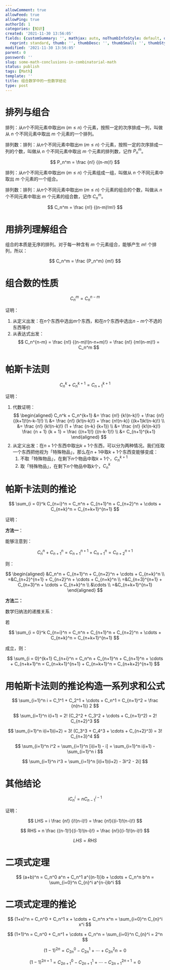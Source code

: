 ```yaml
---
allowComment: true
allowFeed: true
allowPing: true
authorId: 1
categories: [知识]
created: '2021-11-30 13:56:05'
fields: {customSummary: '', mathjax: auto, noThumbInfoStyle: default, outdatedNotice: 'no',
  reprint: standard, thumb: '', thumbDesc: '', thumbSmall: '', thumbStyle: default}
modified: '2021-11-30 13:56:05'
parent: 0
password: ''
slug: some-math-conclusions-in-combinatorial-math
status: publish
tags: [Math]
template: ''
title: 组合数学中的一些数学结论
type: post
---
```

# 排列与组合

排列：从$n$个不同元素中取出$m$ ($m \leq n$) 个元素，按照一定的次序排成一列，叫做从 $n$ 个不同元素中取出 $m$ 个元素的一个排列。

排列数：排列：从$n$个不同元素中取出$m$ ($m \leq n$) 个元素，按照一定的次序排成一列的个数，叫做从 $n$ 个不同元素中取出 $m$ 个元素的排列数，记作 $P_n^m$。

$$
	P_n^m = \frac {n!} {(n-m)!}
$$

排列：从$n$个不同元素中取出$m$ ($m \leq n$) 个元素组成一组，叫做从 $n$ 个不同元素中取出 $m$ 个元素的一个组合。

排列数：排列：从$n$个不同元素中取出$m$ ($m \leq n$) 个元素的组合的个数，叫做从 $n$ 个不同元素中取出 $m$ 个元素的组合数，记作 $C_n^m$。

$$
	C_n^m = \frac {n!} {(n-m)!m!}
$$

# 用排列理解组合

组合的本质是无序的排列。对于每一种含有 $m$ 个元素组合，能够产生 $m!$ 个排列，所以：

$$
	C_n^m = \frac {P_n^m} {m!}
$$

# 组合数的性质

$$
	C_n^m = C_n^{n-m}
$$

证明：
1. 从定义出发：在$n$个东西中选出$m$个东西，和在$n$个东西中选出$n-m$个不选的东西等价
2. 从表达式出发：
   $$
       C_n^{n-m} = \frac {n!} {(n-m)!(n-n+m)!} = \frac {n!} {m!(n-m)!} = C_n^m
   $$

# 帕斯卡法则

$$
	C_n^k + C_n^{k+1} = C_{n+1}^{k+1}
$$

证明：

1. 代数证明：
   $$
   \begin{aligned}
       C_n^k + C_n^{k+1} &= \frac {n!} {k!(n-k)!} + \frac {n!} {(k+1)!(n-k-1)!} \\ 
       &= \frac {n!} {k!(n-k)!} + \frac {n!(n-k)} {(k+1)k!(n-k)!} \\ 
       &= \frac {n!} {k!(n-k)!} (1 + \frac {n-k} {k+1}) \\ 
       &= \frac {n!} {k!(n-k)!} \frac {n + 1} {k + 1} = \frac {(n+1)!} {(n-k-1)!} \\ 
       &= C_{n+1}^{k+1}
   \end{aligned}
   $$
2. 从定义出发：在$n+1$个东西中取出$k+1$个东西，可以分为两种情况。我们任取一个东西把他视为「特殊物品」，那么在$n+1$中取$k+1$个东西变能够变成：
   1. 不取「特殊物品」，在剩下$n$个物品中取$k+1$个，$C_n^{k+1}$
   2. 取「特殊物品」，在剩下$n$个物品中取$k$个，$C_n^k$

# 帕斯卡法则的推论

$$
	\sum_{i = 0}^k C_{n+i}^n = C_n^n + C_{n+1}^n + C_{n+2}^n + \cdots + C_{n+k}^n = C_{n+k+1}^{n+1}
$$

证明：

**方法一**：

能够注意到：

$$
	C_n^n + C_{n+1}^n = C_{n+1}^{n+1} + C_{n+1}^n = C_{n+2}^{n+1}
$$

则：

$$
	\begin{aligned}
		&C_n^n + C_{n+1}^n + C_{n+2}^n + \cdots + C_{n+k}^n \\ 
		=&C_{n+2}^{n+1} + C_{n+2}^n + \cdots + C_{n+k}^n \\
		=&C_{n+3}^{n+1} + C_{n+3}^n + \cdots + C_{n+k}^n \\ 
		&\cdots \\
		=&C_{n+k+1}^{n+1}
	\end{aligned}
$$

**方法二：**

数学归纳法的递推关系：

若

$$
	\sum_{i = 0}^k C_{n+i}^n = C_n^n + C_{n+1}^n + C_{n+2}^n + \cdots + C_{n+k}^n = C_{n+k+1}^{n+1}
$$

成立，则：

$$
	\sum_{i = 0}^{k+1} C_{n+i}^n = C_n^n + C_{n+1}^n + C_{n+1}^n + \cdots + C_{n+k+1}^n = C_{n+k+1}^{n+1} + C_{n+k+1}^n = C_{n+k+2}^{n+1}
$$

# 用帕斯卡法则的推论构造一系列求和公式

$$
	\sum_{i=1}^n i = C_1^1 + C_2^1 + \cdots + C_n^1 = C_{n+1}^2 = \frac {n(n+1)} 2
$$

$$
	\sum_{i=1}^n i(i+1) = 2! (C_2^2 + C_3^2 + \cdots + C_{n+1}^2) = 2! C_{n+2}^3
$$

$$
	\sum_{i=1}^n i(i+1)(i+2) = 3! (C_3^3 + C_4^3 + \cdots + C_{n+2}^3) = 3! C_{n+3}^4
$$

$$
	\sum_{i=1}^n i^2 = \sum_{i=1}^n [i(i+1) - i] = \sum_{i=1}^n i(i+1) - \sum_{i=1}^n i
$$

$$
	\sum_{i=1}^n i^3 = \sum_{i=1}^n [i(i+1)(i+2) - 3i^2 - 2i]
$$

# 其他结论

$$
	iC_n^i = nC_{n-1}^{i-1}
$$

证明：

$$
	LHS = i \frac {n!} {i!(n-i)!} = \frac {n!}{(i-1)!(n-i)!}
$$

$$
	RHS = n \frac {(n-1)!}{(i-1)!(n-i)!} = \frac {n!}{(i-1)!(n-i)!}
$$

$$
	LHS = RHS
$$

# 二项式定理

$$
	(a+b)^n = C_n^0 a^n + C_n^1 a^{(n-1)}b + \cdots  + C_n^n b^n = \sum_{i=0}^n C_{n}^i a^{n-i}b^i
$$

# 二项式定理的推论

$$
	(1+x)^n = C_n^0 + C_n^1 x + \cdots  + C_n^n x^n = \sum_{i=0}^n C_{n}^i x^i
$$

$$
	(1+1)^n = C_n^0 + C_n^1 + \cdots + C_n^n = \sum_{i=0}^n C_{n}^i = 2^n
$$

$$
	(1-1)^{2n} = C_{2n}^0 - C_{2n}^1 + \cdots + C_{2n}^2n = 0
$$

$$
	(1-1)^{2n+1} = C_{2n+1}^0 - C_{2n+1}^1 + \cdots - C_{2n+1}^{2n+1} = 0
$$
